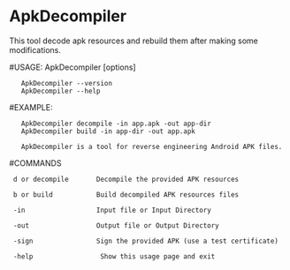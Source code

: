 # ApkDecompiler
 This tool decode apk resources and rebuild them after making some modifications.
 
#USAGE: ApkDecompiler <command> [options]

       ApkDecompiler --version
       ApkDecompiler --help

#EXAMPLE:

       ApkDecompiler decompile -in app.apk -out app-dir
       ApkDecompiler build -in app-dir -out app.apk 

       ApkDecompiler is a tool for reverse engineering Android APK files.


#COMMANDS

     d or decompile       Decompile the provided APK resources

     b or build           Build decompiled APK resources files

     -in                  Input file or Input Directory

     -out                 Output file or Output Directory

     -sign                Sign the provided APK (use a test certificate)

     -help                 Show this usage page and exit
